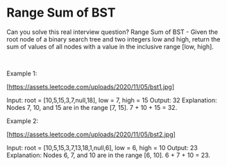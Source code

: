 # Range Sum of BST

Can you solve this real interview question? Range Sum of BST - Given the root node of a binary search tree and two integers low and high, return the sum of values of all nodes with a value in the inclusive range [low, high].

 

Example 1:

[https://assets.leetcode.com/uploads/2020/11/05/bst1.jpg]


Input: root = [10,5,15,3,7,null,18], low = 7, high = 15
Output: 32
Explanation: Nodes 7, 10, and 15 are in the range [7, 15]. 7 + 10 + 15 = 32.


Example 2:

[https://assets.leetcode.com/uploads/2020/11/05/bst2.jpg]


Input: root = [10,5,15,3,7,13,18,1,null,6], low = 6, high = 10
Output: 23
Explanation: Nodes 6, 7, and 10 are in the range [6, 10]. 6 + 7 + 10 = 23.